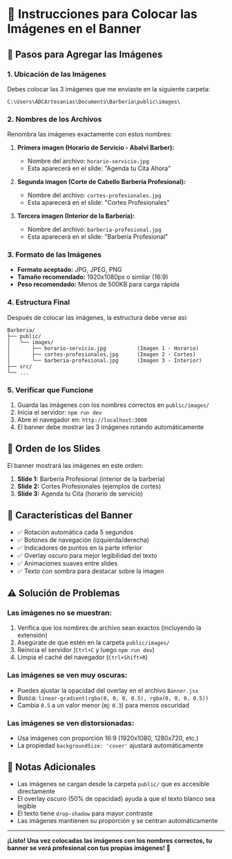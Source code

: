# 📸 Instrucciones para Colocar las Imágenes en el Banner

## 🎯 Pasos para Agregar las Imágenes

### 1. Ubicación de las Imágenes

Debes colocar las 3 imágenes que me enviaste en la siguiente carpeta:

```
C:\Users\ADCArtesanias\Documents\Barberia\public\images\
```

### 2. Nombres de los Archivos

Renombra las imágenes exactamente con estos nombres:

1. **Primera imagen (Horario de Servicio - Abalvi Barber):**
   - Nombre del archivo: `horario-servicio.jpg`
   - Esta aparecerá en el slide: "Agenda tu Cita Ahora"

2. **Segunda imagen (Corte de Cabello Barbería Profesional):**
   - Nombre del archivo: `cortes-profesionales.jpg`
   - Esta aparecerá en el slide: "Cortes Profesionales"

3. **Tercera imagen (Interior de la Barbería):**
   - Nombre del archivo: `barberia-profesional.jpg`
   - Esta aparecerá en el slide: "Barbería Profesional"

### 3. Formato de las Imágenes

- **Formato aceptado:** JPG, JPEG, PNG
- **Tamaño recomendado:** 1920x1080px o similar (16:9)
- **Peso recomendado:** Menos de 500KB para carga rápida

### 4. Estructura Final

Después de colocar las imágenes, la estructura debe verse así:

```
Barberia/
├── public/
│   └── images/
│       ├── horario-servicio.jpg          (Imagen 1 - Horario)
│       ├── cortes-profesionales.jpg      (Imagen 2 - Cortes)
│       └── barberia-profesional.jpg      (Imagen 3 - Interior)
├── src/
└── ...
```

### 5. Verificar que Funcione

1. Guarda las imágenes con los nombres correctos en `public/images/`
2. Inicia el servidor: `npm run dev`
3. Abre el navegador en: `http://localhost:3000`
4. El banner debe mostrar las 3 imágenes rotando automáticamente

## 🎨 Orden de los Slides

El banner mostrará las imágenes en este orden:

1. **Slide 1:** Barbería Profesional (interior de la barbería)
2. **Slide 2:** Cortes Profesionales (ejemplos de cortes)
3. **Slide 3:** Agenda tu Cita (horario de servicio)

## 🔄 Características del Banner

- ✅ Rotación automática cada 5 segundos
- ✅ Botones de navegación (izquierda/derecha)
- ✅ Indicadores de puntos en la parte inferior
- ✅ Overlay oscuro para mejor legibilidad del texto
- ✅ Animaciones suaves entre slides
- ✅ Texto con sombra para destacar sobre la imagen

## ⚠️ Solución de Problemas

### Las imágenes no se muestran:
1. Verifica que los nombres de archivo sean exactos (incluyendo la extensión)
2. Asegúrate de que estén en la carpeta `public/images/`
3. Reinicia el servidor (`Ctrl+C` y luego `npm run dev`)
4. Limpia el caché del navegador (`Ctrl+Shift+R`)

### Las imágenes se ven muy oscuras:
- Puedes ajustar la opacidad del overlay en el archivo `Banner.jsx`
- Busca: `linear-gradient(rgba(0, 0, 0, 0.5), rgba(0, 0, 0, 0.5))`
- Cambia `0.5` a un valor menor (ej: `0.3`) para menos oscuridad

### Las imágenes se ven distorsionadas:
- Usa imágenes con proporción 16:9 (1920x1080, 1280x720, etc.)
- La propiedad `backgroundSize: 'cover'` ajustará automáticamente

## 📝 Notas Adicionales

- Las imágenes se cargan desde la carpeta `public/` que es accesible directamente
- El overlay oscuro (50% de opacidad) ayuda a que el texto blanco sea legible
- El texto tiene `drop-shadow` para mayor contraste
- Las imágenes mantienen su proporción y se centran automáticamente

---

**¡Listo! Una vez colocadas las imágenes con los nombres correctos, tu banner se verá profesional con tus propias imágenes! 🎉**
